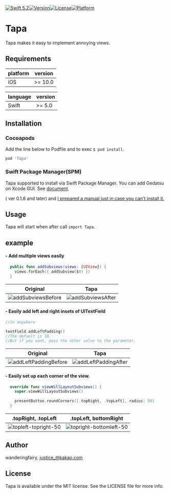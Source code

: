 [![Swift 5.2](https://img.shields.io/badge/swift-5.2-ED523F.svg?style=flat)](https://swift.org/download/)[![Version](https://img.shields.io/cocoapods/v/Tapa.svg?style=flat)](https://cocoapods.org/pods/Tapa)[![License](https://img.shields.io/cocoapods/l/Tapa.svg?style=flat)](https://cocoapods.org/pods/Tapa)[![Platform](https://img.shields.io/cocoapods/p/Tapa.svg?style=flat)](https://cocoapods.org/pods/Tapa)

# Tapa

Tapa makes it easy to implement annoying views.



## Requirements

| platform | version |
| -------- | ------- |
| iOS      | >= 10.0 |

| language | version |
| -------- | ------- |
| Swift    | >= 5.0  |



## Installation

### Cocoapods

Add the line below to Podfile and to exec `$ pod install`.

```ruby
pod 'Tapa'
```

### Swift Package Manager(SPM)

Tapa supported to install via Swift Package Manager. You can add Gedatsu on Xcode GUI. See [document](https://developer.apple.com/documentation/xcode/adding_package_dependencies_to_your_app).

( ver 0.1.6  and later) and [I prepared a manual just in case you can't install it.](https://github.com/wanderingfairy/Tapa/blob/master/HowToInstallTapaWithSPM.md)

## Usage

Tapa will start when after call `import Tapa`.



## example

#### - Add multiple views easily
```swift
  public func addSubviews(views: [UIView]) {
    views.forEach({ addSubview($0) })
  }
```
|                           Original                           |                             Tapa                             |
| :----------------------------------------------------------: | :----------------------------------------------------------: |
| ![addSubviewsBefore](https://tva1.sinaimg.cn/large/007S8ZIlgy1gfydnwaz9lj30fe06xwfl.jpg) | ![addSubviewsAfter](https://tva1.sinaimg.cn/large/007S8ZIlgy1gfydkq07mtj30fe06dgmn.jpg) |





#### - Easily add left and right insets of UITextField
```swift
//in anywhere

textField.addLeftPadding() 
//The default is 10. 
//But if you want, pass the other value to the parameter.
```
|                           Original                           |                             Tapa                             |
| :----------------------------------------------------------: | :----------------------------------------------------------: |
| ![addLeftPaddingBefore](https://tva1.sinaimg.cn/large/007S8ZIlgy1gfyevt4m65j30ap0l4t9x.jpg) | ![addLeftPaddingAfter](https://tva1.sinaimg.cn/large/007S8ZIlgy1gfyem61c5vj30ap0l4jsl.jpg) |





#### - Easily set up each corner of the view.

```swift
  override func viewWillLayoutSubviews() {
    super.viewWillLayoutSubviews()
    
    presentButton.roundCorners([.topRight, .topLeft], radius: 50)
  }
```


| .topRight, .topLeft |.topLeft, bottomRight|
| :--: | :--: |
| ![topleft-topright-50](https://tva1.sinaimg.cn/large/007S8ZIlgy1gfyeu0lej9j30ap0l4abb.jpg) | ![topright-bottomleft-50](https://tva1.sinaimg.cn/large/007S8ZIlgy1gfyeu529qxj30ap0l475o.jpg) |



## Author

wanderingfairy, justice_@kakao.com

## License

Tapa is available under the MIT license. See the LICENSE file for more info.


